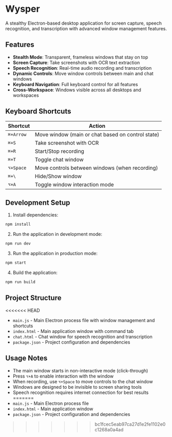 # Wysper

A stealthy Electron-based desktop application for screen capture, speech recognition, and transcription with advanced window management features.

## Features

- **Stealth Mode**: Transparent, frameless windows that stay on top
- **Screen Capture**: Take screenshots with OCR text extraction
- **Speech Recognition**: Real-time audio recording and transcription
- **Dynamic Controls**: Move window controls between main and chat windows
- **Keyboard Navigation**: Full keyboard control for all features
- **Cross-Workspace**: Windows visible across all desktops and workspaces

## Keyboard Shortcuts

| Shortcut | Action |
|----------|--------|
| `⌘+Arrow` | Move window (main or chat based on control state) |
| `⌘+S` | Take screenshot with OCR |
| `⌘+R` | Start/Stop recording |
| `⌘+T` | Toggle chat window |
| `⌥+Space` | Move controls between windows (when recording) |
| `⌘+\` | Hide/Show window |
| `⌥+A` | Toggle window interaction mode |

## Development Setup

1. Install dependencies:
```bash
npm install
```

2. Run the application in development mode:
```bash
npm run dev
```

3. Run the application in production mode:
```bash
npm start
```

4. Build the application:
```bash
npm run build
```

## Project Structure

<<<<<<< HEAD
- `main.js` - Main Electron process file with window management and shortcuts
- `index.html` - Main application window with command tab
- `chat.html` - Chat window for speech recognition and transcription
- `package.json` - Project configuration and dependencies

## Usage Notes

- The main window starts in non-interactive mode (click-through)
- Press `⌥+A` to enable interaction with the window
- When recording, use `⌥+Space` to move controls to the chat window
- Windows are designed to be invisible to screen sharing tools
- Speech recognition requires internet connection for best results
=======
- `main.js` - Main Electron process file
- `index.html` - Main application window
- `package.json` - Project configuration and dependencies 
>>>>>>> bc1fcec5eab97ca27d1e2fe1102e0c1268a0a4ad
